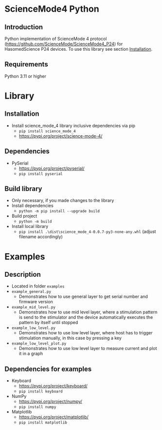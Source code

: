 # ScienceMode4 Python

## Introduction

Python implementation of ScienceMode 4 protocol (https://github.com/ScienceMode/ScienceMode4_P24) for HasomedScience P24 devices. To use this library see section [Installation](#installation).

## Requirements

Python 3.11 or higher

# Library

## Installation

- Install science_mode_4 library inclusive dependencies via pip
  - `pip install science_mode_4`
  - https://pypi.org/project/science-mode-4/

## Dependencies

- PySerial
  - https://pypi.org/project/pyserial/
  - `pip install pyserial`

## Build library
- Only necessary, if you made changes to the library
- Install dependencies
  - `python -m pip install --upgrade build`
- Build project
  - `python -m build`
- Install local library
  - `pip install .\dist\science_mode_4-0.0.7-py3-none-any.whl` (adjust filename accordingly)

# Examples

## Description
- Located in folder `examples`
- `example_general.py`
  - Demonstrates how to use general layer to get serial number and firmware version
- `example_mid_level.py`
  - Demonstrates how to use mid level layer, where a stimulation pattern is send to the stimulator and the device automatically executes the pattern by itself until stopped
- `example_low_level.py`
  - Demonstrates how to use low level layer, where host has to trigger stimulation manually, in this case by pressing a key 
- `example_low_level_plot.py`
  - Demonstrates how to use low level layer to measure current and plot it in a graph

## Dependencies for examples

- Keyboard
  - https://pypi.org/project/keyboard/
  - `pip install keyboard`
- NumPy
  - https://pypi.org/project/numpy/
  - `pip install numpy`
- Matplotlib
  - https://pypi.org/project/matplotlib/
  - `pip install matplotlib`

